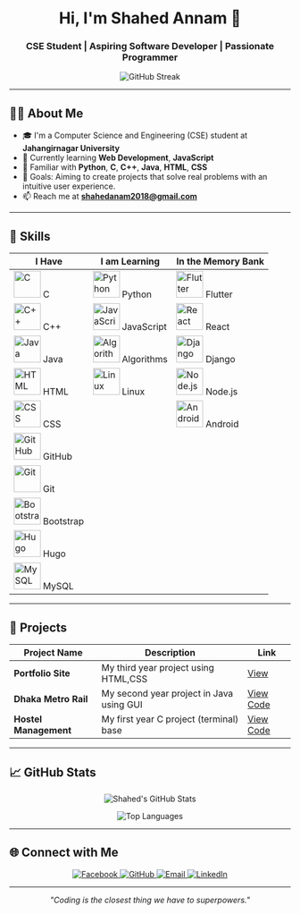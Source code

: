 <!-- HEADER -->
<h1 align="center">Hi, I'm Shahed Annam 👋</h1>
<h3 align="center">CSE Student | Aspiring Software Developer | Passionate Programmer</h3>

<p align="center">
  <img src="https://github-readme-streak-stats.herokuapp.com?user=ShahedAnnam&theme=radical&hide_border=true" alt="GitHub Streak" />
</p>

---

<!-- ABOUT ME -->
## 👨‍💻 About Me

- 🎓 I'm a Computer Science and Engineering (CSE) student at **Jahangirnagar University**
- 🌱 Currently learning **Web Development**, **JavaScript**
- 🧠 Familiar with **Python**, **C**, **C++**, **Java**, **HTML**, **CSS**
- 🎯 Goals: Aiming to create projects that solve real problems with an intuitive user experience.
- 📫 Reach me at **shahedanam2018@gmail.com**

---


<!--skill table-->

## 🚀 Skills


| **I Have**                             | **I am Learning**                        | **In the Memory Bank**                |
|----------------------------------------|------------------------------------------|---------------------------------------|
| <img src="https://cdn.jsdelivr.net/gh/devicons/devicon/icons/c/c-original.svg" width="48" height="48" alt="C"/> C  | <img src="https://cdn.jsdelivr.net/gh/devicons/devicon/icons/python/python-original.svg" width="48" height="48" alt="Python"/> Python | <img src="https://cdn.jsdelivr.net/gh/devicons/devicon/icons/flutter/flutter-original.svg" width="48" height="48" alt="Flutter"/> Flutter |
| <img src="https://cdn.jsdelivr.net/gh/devicons/devicon/icons/cplusplus/cplusplus-original.svg" width="48" height="48" alt="C++"/> C++ | <img src="https://cdn.jsdelivr.net/gh/devicons/devicon/icons/javascript/javascript-original.svg" width="48" height="48" alt="JavaScript"/> JavaScript | <img src="https://cdn.jsdelivr.net/gh/devicons/devicon/icons/react/react-original.svg" width="48" height="48" alt="React"/> React |
| <img src="https://cdn.jsdelivr.net/gh/devicons/devicon/icons/java/java-original.svg" width="48" height="48" alt="Java"/> Java | <img src="https://img.icons8.com/ios-filled/50/000000/algorithm.png" width="48" height="48" alt="Algorithms"/> Algorithms | <img src="https://cdn.jsdelivr.net/gh/devicons/devicon/icons/django/django-plain.svg" width="48" height="48" alt="Django"/> Django |
| <img src="https://cdn.jsdelivr.net/gh/devicons/devicon/icons/html5/html5-original.svg" width="48" height="48" alt="HTML"/> HTML | <img src="https://cdn.jsdelivr.net/gh/devicons/devicon/icons/linux/linux-original.svg" width="48" height="48" alt="Linux"/> Linux | <img src="https://cdn.jsdelivr.net/gh/devicons/devicon/icons/nodejs/nodejs-original.svg" width="48" height="48" alt="Node.js"/> Node.js |
| <img src="https://cdn.jsdelivr.net/gh/devicons/devicon/icons/css3/css3-original.svg" width="48" height="48" alt="CSS"/> CSS |  | <img src="https://cdn.jsdelivr.net/gh/devicons/devicon/icons/android/android-original.svg" width="48" height="48" alt="Android"/> Android |
| <img src="https://cdn.jsdelivr.net/gh/devicons/devicon/icons/github/github-original.svg" width="48" height="48" alt="GitHub"/> GitHub |  | |
| <img src="https://cdn.jsdelivr.net/gh/devicons/devicon/icons/git/git-original.svg" width="48" height="48" alt="Git"/> Git |  | |
| <img src="https://cdn.jsdelivr.net/gh/devicons/devicon/icons/bootstrap/bootstrap-original.svg" width="48" height="48" alt="Bootstrap"/> Bootstrap | | |
| <img src="https://cdn.jsdelivr.net/gh/devicons/devicon/icons/hugo/hugo-original.svg" width="48" height="48" alt="Hugo"/> Hugo | | |
| <img src="https://cdn.jsdelivr.net/gh/devicons/devicon/icons/mysql/mysql-original.svg" width="48" height="48" alt="MySQL"/> MySQL | | |




---

<!-- PROJECTS -->
## 🌟 Projects

| Project Name        | Description                                   | Link                                     |
|---------------------|-----------------------------------------------|------------------------------------------|
| **Portfolio Site**  | My third year project using HTML,CSS | [View]([https://yourportfolio.com](https://shahedannam.netlify.app/)) |
| **Dhaka Metro Rail**| My second year project in Java using GUI | [View Code]([https://github.com/ShahedAnnam/dhaka-metro-rail](https://github.com/e-h-p/DHAKA-METRORAIL)) |
| **Hostel Management** | My first year C project (terminal) base   | [View Code]([https://github.com/ShahedAnnam/algorithms](https://github.com/ShahedAnnam/Hostel-Management-System)) |

---



<!-- GITHUB STATS -->
## 📈 GitHub Stats

<p align="center">
  <img src="https://github-readme-stats.vercel.app/api?username=ShahedAnnam&show_icons=true&theme=radical" alt="Shahed's GitHub Stats" />
</p>
<p align="center">
  <img src="https://github-readme-stats.vercel.app/api/top-langs/?username=ShahedAnnam&layout=compact&theme=radical" alt="Top Languages" />
</p>

---

<!-- CONNECT WITH ME -->
## 🌐 Connect with Me

<p align="center">
  <a href="https://www.facebook.com/shahed.annam.7/" target="_blank">
    <img src="https://img.shields.io/badge/Facebook-1877F2?style=for-the-badge&logo=facebook&logoColor=white" alt="Facebook"/>
  </a>
  <a href="https://github.com/ShahedAnnam" target="_blank">
    <img src="https://img.shields.io/badge/GitHub-181717?style=for-the-badge&logo=github&logoColor=white" alt="GitHub"/>
  </a>
  <a href="mailto:shahedanam2018@gmail.com" target="_blank">
    <img src="https://img.shields.io/badge/Email-D14836?style=for-the-badge&logo=gmail&logoColor=white" alt="Email"/>
  </a>
  <a href="https://www.linkedin.com/in/shahed-annam-a35130308/" target="_blank">
    <img src="https://img.shields.io/badge/LinkedIn-0A66C2?style=for-the-badge&logo=linkedin&logoColor=white" alt="LinkedIn"/>
  </a>
</p>


---

<!-- FOOTER QUOTE -->
<p align="center">
  <em>"Coding is the closest thing we have to superpowers."</em>
</p>

